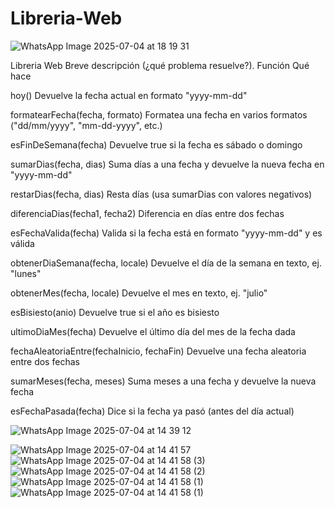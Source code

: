 # Libreria-Web
![WhatsApp Image 2025-07-04 at 18 19 31](https://github.com/user-attachments/assets/d6bef53a-f0c9-4cf3-b31b-8c40e9706540)

Libreria Web
Breve descripción (¿qué problema resuelve?).
Función	Qué hace

hoy()	Devuelve la fecha actual en formato "yyyy-mm-dd"

formatearFecha(fecha, formato)	Formatea una fecha en varios formatos ("dd/mm/yyyy", "mm-dd-yyyy", etc.)

esFinDeSemana(fecha)	Devuelve true si la fecha es sábado o domingo

sumarDias(fecha, dias)	Suma días a una fecha y devuelve la nueva fecha en "yyyy-mm-dd"

restarDias(fecha, dias)	Resta días (usa sumarDias con valores negativos)

diferenciaDias(fecha1, fecha2)	Diferencia en días entre dos fechas

esFechaValida(fecha)	Valida si la fecha está en formato "yyyy-mm-dd" y es válida

obtenerDiaSemana(fecha, locale)	Devuelve el día de la semana en texto, ej. "lunes"

obtenerMes(fecha, locale)	Devuelve el mes en texto, ej. "julio"

esBisiesto(anio)	Devuelve true si el año es bisiesto

ultimoDiaMes(fecha)	Devuelve el último día del mes de la fecha dada

fechaAleatoriaEntre(fechaInicio, fechaFin)	Devuelve una fecha aleatoria entre dos fechas

sumarMeses(fecha, meses)	Suma meses a una fecha y devuelve la nueva fecha

esFechaPasada(fecha)	Dice si la fecha ya pasó (antes del día actual)

![WhatsApp Image 2025-07-04 at 14 39 12](https://github.com/user-attachments/assets/70898770-2e3b-4e98-9cc9-ef4e6f8bd64d)

![WhatsApp Image 2025-07-04 at 14 41 57](https://github.com/user-attachments/assets/d241e642-e8c6-488c-b228-be6f1c2554b3)
![WhatsApp Image 2025-07-04 at 14 41 58 (3)](https://github.com/user-attachments/assets/1848b069-49df-42ac-8729-e6cbacf99fa5)
![WhatsApp Image 2025-07-04 at 14 41 58 (2)](https://github.com/user-attachments/assets/16e686a6-e339-4872-85db-f34f7c7c82ba)
![WhatsApp Image 2025-07-04 at 14 41 58 (1)](https://github.com/user-attachments/assets/0705f22d-d91c-4ad6-9f1f-002ce5411a16)
![WhatsApp Image 2025-07-04 at 14 41 58 (1)](https://github.com/user-attachments/assets/e5051b6a-1018-486b-bd68-dff85b435c0c)


